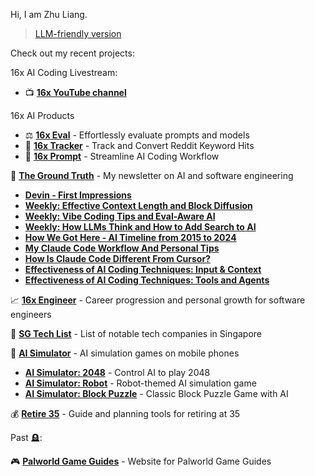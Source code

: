 Hi, I am Zhu Liang.

> [LLM-friendly version](https://paradite.com/me.txt)

Check out my recent projects:

16x AI Coding Livestream:

- 📺 **[16x YouTube channel](https://www.youtube.com/@16x.engineer)**

16x AI Products

- ⚖️ **[16x Eval](https://eval.16x.engineer/)** - Effortlessly evaluate prompts and models
- 🎯 **[16x Tracker](https://tracker.16x.engineer/)** - Track and Convert Reddit Keyword Hits
- 📝 **[16x Prompt](https://prompt.16x.engineer/)** - Streamline AI Coding Workflow

📰 **[The Ground Truth](https://thegroundtruth.substack.com/)** - My newsletter on AI and software engineering

- **[Devin - First Impressions](https://thegroundtruth.substack.com/p/devin-first-impressions)**
- **[Weekly: Effective Context Length and Block Diffusion](https://thegroundtruth.substack.com/p/the-ground-truth-weekly-effective)**
- **[Weekly: Vibe Coding Tips and Eval-Aware AI](https://thegroundtruth.substack.com/p/vibe-coding-cursor-tips-eval-aware-ai)**
- **[Weekly: How LLMs Think and How to Add Search to AI](https://thegroundtruth.substack.com/p/llm-think-ai-interpretability-anthropic-search-api-mcp)**
- **[How We Got Here - AI Timeline from 2015 to 2024](https://thegroundtruth.substack.com/p/how-we-got-here-ai-timeline-2015-2024)**
- **[My Claude Code Workflow And Personal Tips](https://thegroundtruth.substack.com/p/my-claude-code-workflow-and-personal-tips)**
- **[How Is Claude Code Different From Cursor?](https://thegroundtruth.substack.com/p/claude-code-difference-from-cursor)**
- **[Effectiveness of AI Coding Techniques: Input & Context](https://thegroundtruth.substack.com/p/effectiveness-of-ai-coding-techniques-input-context)**
- **[Effectiveness of AI Coding Techniques: Tools and Agents](https://thegroundtruth.substack.com/p/effectiveness-of-ai-coding-techniques-tools-agents)**

📈 **[16x Engineer](https://16x.engineer/)** - Career progression and personal growth for software engineers

📒 **[SG Tech List](https://paradite.github.io/sg-tech-list/)** - List of notable tech companies in Singapore

🤖 **[AI Simulator](https://ai-simulator.com/)** - AI simulation games on mobile phones
- **[AI Simulator: 2048](https://ai-simulator.com/2048/)** - Control AI to play 2048
- **[AI Simulator: Robot](https://ai-simulator.com/robot/)** - Robot-themed AI simulation game
- **[AI Simulator: Block Puzzle](https://ai-simulator.com/block/)** - Classic Block Puzzle Game with AI

💰 **[Retire 35](https://retire35.com/)** - Guide and planning tools for retiring at 35

Past 🪦:

🎮 **[Palworld Game Guides](https://palworld.paradite.com/)** - Website for Palworld Game Guides

